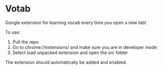 # Votab
Google extension for learning vocab every time you open a new tab!

To use:
1. Pull the repo
2. Go to chrome://extensions/ and make sure you are in developer mode
3. Select load unpacked extension and open the src folder

The extension should automatically be added and enabled.
